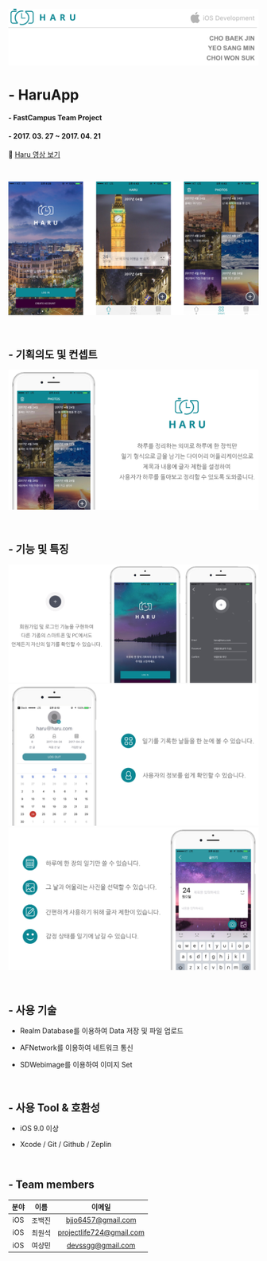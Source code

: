 ![기획의도](https://github.com/projectlife724/i.wonsuk.choi/blob/master/하루%20한%20장/하루%20Header.png?raw=true)

# - HaruApp

#### - FastCampus Team Project

#### - 2017. 03. 27 ~ 2017. 04. 21

📸 [Haru 영상 보기](https://www.youtube.com/watch?v=MB6ivcurqOM)  

<br>

![Pages](https://github.com/projectlife724/i.wonsuk.choi/blob/master/하루%20한%20장/샘플%20Pages.png?raw=true)


<br>

## - 기획의도 및 컨셉트
![컨셉트 및 기획의도](https://github.com/projectlife724/i.wonsuk.choi/blob/master/하루%20한%20장/컨셉트%20및%20기획의도.png?raw=true)

<br>

## - 기능 및 특징 
![로그인 기능](https://github.com/projectlife724/i.wonsuk.choi/blob/master/하루%20한%20장/로그인.png?raw=true)
![달력 기능](https://github.com/projectlife724/i.wonsuk.choi/blob/master/하루%20한%20장/사용자와%20달력.png?raw=true)
![특징](https://github.com/projectlife724/i.wonsuk.choi/blob/master/하루%20한%20장/특징.png?raw=true)

<br>

## - 사용 기술

- Realm Database를 이용하여 Data 저장 및 파일 업로드

- AFNetwork를 이용하여 네트워크 통신

- SDWebimage를 이용하여 이미지 Set

<br>

## - 사용 Tool & 호환성

- iOS 9.0 이상

- Xcode / Git / Github / Zeplin



<br>

## - Team members

|분야|이름|이메일|
|:--:|:--:|:--:|
|iOS|조백진|bjjo6457@gmail.com|
|iOS|최원석|projectlife724@gmail.com|
|iOS|여상민|devssgg@gmail.com|
